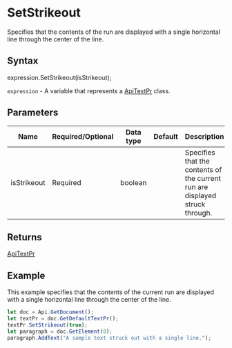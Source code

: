 # SetStrikeout

Specifies that the contents of the run are displayed with a single horizontal line through the center of the line.

## Syntax

expression.SetStrikeout(isStrikeout);

`expression` - A variable that represents a [ApiTextPr](../ApiTextPr.md) class.

## Parameters

| **Name** | **Required/Optional** | **Data type** | **Default** | **Description** |
| ------------- | ------------- | ------------- | ------------- | ------------- |
| isStrikeout | Required | boolean |  | Specifies that the contents of the current run are displayed struck through. |

## Returns

[ApiTextPr](../../ApiTextPr/ApiTextPr.md)

## Example

This example specifies that the contents of the current run are displayed with a single horizontal line through the center of the line.

```javascript
let doc = Api.GetDocument();
let textPr = doc.GetDefaultTextPr();
textPr.SetStrikeout(true);
let paragraph = doc.GetElement(0);
paragraph.AddText("A sample text struck out with a single line.");
```
